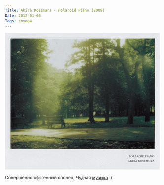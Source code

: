 ```yaml
---
Title: Akira Kosemura - Polaroid Piano (2009)
Date: 2012-01-05
Tags: слушаю
---
```


![kosemura.jpg](images/kosemura.jpg)

Совершенно офигенный японец. Чудная [музыка](http://www.discogs.com/Akira-Kosemura-Polaroid-Piano/release/1922279) :)